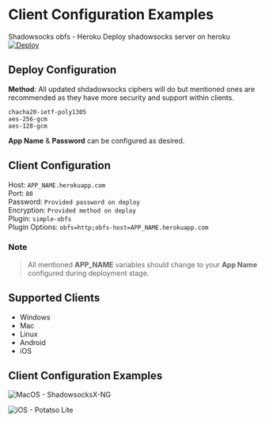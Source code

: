 # Client Configuration Examples
Shadowsocks obfs - Heroku
Deploy shadowsocks server on heroku \
[![Deploy](https://www.herokucdn.com/deploy/button.png)](https://heroku.com/deploy)


## Deploy Configuration
**Method**: All updated shdadowsocks ciphers will do but mentioned ones are recommended as they have more security and support within clients.

```
chacha20-ietf-poly1305
aes-256-gcm
aes-128-gcm
```

**App Name** & **Password** can be configured as desired.

## Client Configuration
Host: `APP_NAME.herokuapp.com` \
Port: `80` \
Password: `Provided password on deploy` \
Encryption: `Provided method on deploy` \
Plugin: `simple-obfs` \
Plugin Options: `obfs=http;obfs-host=APP_NAME.herokuapp.com`

### Note
> All mentioned **APP_NAME** variables should change to your **App Name** configured during deployment stage.

## Supported Clients
- Windows
- Mac
- Linux 
- Android
- iOS

## Client Configuration Examples

![MacOS - ShadowsocksX-NG](https://raw.githubusercontent.com/lafawkes/shadowsocks-obfs/main/assets/ShadowsocksX-NG.png)

![iOS - Potatso Lite](https://raw.githubusercontent.com/lafawkes/shadowsocks-obfs/main/assets/PotatsoIOS.jpeg)
